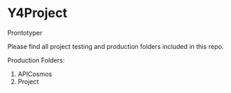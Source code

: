 # Y4Project
Prontotyper


Please find all project testing and production folders included in this repo. 

Production Folders: 

1. APICosmos
2. Project
